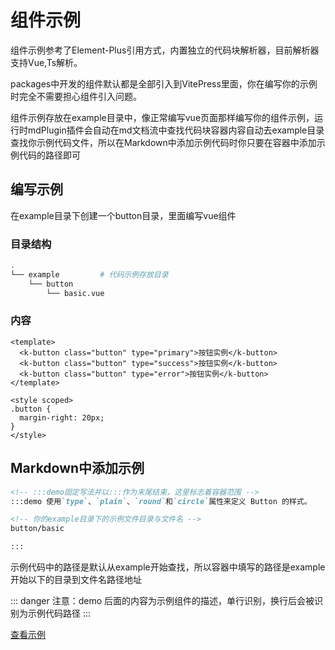 <!--
 * @Description: 
 * @Version: 2.0
 * @Autor: caohao
 * @Date: 2024-01-02 09:44:18
 * @LastEditors: caohao
 * @LastEditTime: 2024-01-02 11:06:21
-->
# 组件示例

组件示例参考了Element-Plus引用方式，内置独立的代码块解析器，目前解析器支持Vue,Ts解析。

packages中开发的组件默认都是全部引入到VitePress里面，你在编写你的示例时完全不需要担心组件引入问题。

组件示例存放在example目录中，像正常编写vue页面那样编写你的组件示例，运行时mdPlugin插件会自动在md文档流中查找代码块容器内容自动去example目录查找你示例代码文件，所以在Markdown中添加示例代码时你只要在容器中添加示例代码的路径即可

## 编写示例

在example目录下创建一个button目录，里面编写vue组件

### 目录结构

``` bash
.
└── example         # 代码示例存放目录
    └── button
        └── basic.vue
```

### 内容

``` vue
<template>
  <k-button class="button" type="primary">按钮实例</k-button>
  <k-button class="button" type="success">按钮实例</k-button>
  <k-button class="button" type="error">按钮实例</k-button>
</template>

<style scoped>
.button {
  margin-right: 20px;
}
</style>
```

## Markdown中添加示例

``` md
<!-- :::demo固定写法并以:::作为末尾结束，这里标志着容器范围 -->
:::demo 使用`type`、`plain`、`round`和`circle`属性来定义 Button 的样式。

<!-- 你的example目录下的示例文件目录与文件名 -->
button/basic

:::
```

示例代码中的路径是默认从example开始查找，所以容器中填写的路径是example开始以下的目录到文件名路径地址

::: danger
注意：demo 后面的内容为示例组件的描述，单行识别，换行后会被识别为示例代码路径
:::

[查看示例](../../components/button.md)

